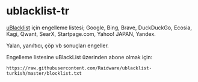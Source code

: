 # ublacklist-tr

[uBlacklist](https://github.com/iorate/uBlacklist/) için engelleme listesi; Google, Bing, Brave, DuckDuckGo, Ecosia, Kagi, Qwant, SearX, Startpage.com, Yahoo! JAPAN, Yandex.

Yalan, yanıltıcı, çöp vb sonuçları engeller.

Engelleme listesine uBlackList üzerinden abone olmak için:
```
https://raw.githubusercontent.com/Raidware/ublacklist-turkish/master/blocklist.txt
```
